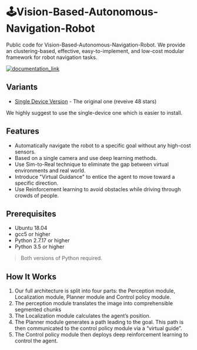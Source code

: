 # 🕹Vision-Based-Autonomous-Navigation-Robot

Public code for Vision-Based-Autonomous-Navigation-Robot. We provide an clustering-based, effective, easy-to-implement, and low-cost modular framework for robot navigation tasks.


[![documentation_link](https://img.shields.io/badge/docs-online-brightgreen.svg)](https://kaichen1008.github.io/Vision-Based-Autonomous-Navigation-Robot)

## Variants
- [Single Device Version](https://github.com/KaiChen1008/Sim-to-Real-Virtual-Guidance-for-Robot-Navigation) - The original one (reveive 48 stars)

We highly suggest to use the single-device one which is easier to install.


## Features

- Automatically navigate the robot to a specific goal without any high-cost sensors.
- Based on a single camera and use deep learning methods.
- Use Sim-to-Real technique to eliminate the gap between virtual environments and real world.
- Introduce "Virtual Guidance" to entice the agent to move toward a specific direction.
- Use Reinforcement learning to avoid obstacles while driving through crowds of people.

## Prerequisites

- Ubuntu 18.04
- gcc5 or higher
- Python 2.7.17 or higher
- Python 3.5 or higher

> Both versions of Python required.

## How It Works

<!-- ![](https://i.imgur.com/fd0u5ws.png) -->

1. Our full architecture is split into four parts: the Perception module, Localization module, Planner module and Control policy module.
2.  The perception module translates the image into comprehensible segmented chunks
3. The Localization module calculates the agent’s position.
4. The Planner module generates a path leading to the goal. This path is then communicated to the control policy module via a “virtual guide”. 
5. The Control policy module then deploys deep reinforcement learning to control the agent. 

